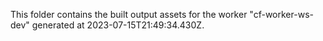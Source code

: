 This folder contains the built output assets for the worker "cf-worker-ws-dev" generated at 2023-07-15T21:49:34.430Z.